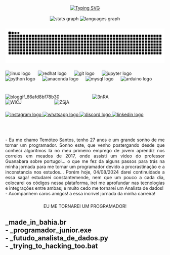 <div align="center">
  <a href="https://git.io/typing-svg">
    <img src="https://readme-typing-svg.demolab.com?font=Fira+Code&weight=500&size=22&pause=1000&color=ff8800&center=true&vCenter=true&random=false&width=524&lines=%E2%8A%B9+BEM+VINDOS+VINDOS+MEU+PERFIL!+%CB%99%E1%B5%95%CB%99+%E2%8A%B9+" alt="Typing SVG">
  </a>
</div>

<img align="center" alt="" src="./src/header-gif.gif">

<div align="center">
  <img src="https://github-readme-stats.vercel.app/api?username=sabiopescador&hide_title=false&hide_rank=false&show_icons=true&include_all_commits=true&count_private=true&disable_animations=false&theme=dracula&locale=en&hide_border=false" height="150" alt="stats graph"  />
  <img src="https://github-readme-stats.vercel.app/api/top-langs?username=sabiopescador&locale=en&hide_title=false&layout=compact&card_width=320&langs_count=5&theme=dracula&hide_border=false" height="150" alt="languages graph"  />
</div>

###

<picture align="center">
  <source media="(prefers-color-scheme: dark)" srcset="https://raw.githubusercontent.com/sabiopescador/sabiopescador/output/github-contribution-grid-snake-dark.svg">
  <source media="(prefers-color-scheme: light)" srcset="https://raw.githubusercontent.com/sabiopescador/sabiopescador/output/github-contribution-grid-snake-dark.svg">
  <img align="center" alt="github contribution grid snake animation" src="https://raw.githubusercontent.com/sabiopescador/sabiopescador/output/github-contribution-grid-snake.svg">
</picture>

###

<div align="left">
  <img src="https://cdn.jsdelivr.net/gh/devicons/devicon/icons/linux/linux-original.svg" height="35" alt="linux logo"  />
  <img width="15" />
  <img src="https://cdn.jsdelivr.net/gh/devicons/devicon/icons/redhat/redhat-plain-wordmark.svg" height="35" alt="redhat logo"  />
  <img width="15" />
  <img src="https://cdn.jsdelivr.net/gh/devicons/devicon/icons/git/git-plain-wordmark.svg" height="35" alt="git logo"  />
  <img width="15" />
  <img src="https://cdn.jsdelivr.net/gh/devicons/devicon/icons/jupyter/jupyter-original-wordmark.svg" height="35" alt="jupyter logo"  />
  <img width="15" />
  <img src="https://cdn.jsdelivr.net/gh/devicons/devicon/icons/python/python-original-wordmark.svg" height="35" alt="python logo"  />
  <img width="15" />
  <img src="https://cdn.jsdelivr.net/gh/devicons/devicon/icons/anaconda/anaconda-original-wordmark.svg" height="35" alt="anaconda logo"  />
  <img width="15" />
  <img src="https://cdn.jsdelivr.net/gh/devicons/devicon/icons/mysql/mysql-original-wordmark.svg" height="35" alt="mysql logo"  />
  <img width="15" />
  <img src="https://cdn.jsdelivr.net/gh/devicons/devicon/icons/arduino/arduino-original-wordmark.svg" height="35" alt="arduino logo"  />
</div>

###

<br clear="both">


  <img src="https://github.com/user-attachments/assets/99b3a767-3d77-4705-b7ef-4fdb8eb8e3ce" alt="bloggif_66afd8bf78b30" style="margin-right: 100px;">
  <img src="https://github.com/user-attachments/assets/d738acab-c0d4-414b-baa8-f6a383a769ad" alt="3nRA" style="margin-right: 100px;">
  <img src="https://github.com/user-attachments/assets/6b0c4704-d525-49e7-ba6e-1e7f302fb17b" alt="WiCJ" style="margin-right: 100px;">
  <img src="https://github.com/user-attachments/assets/7bd34895-6788-4148-b28a-75eecfee69af" alt="ZSjA">





###

<div align="left">
  <a href="https://www.instagram.com/santos_temoteo/" target="_blank">
    <img src="https://img.shields.io/static/v1?message=Instagram&logo=instagram&label=&color=f9844a&logoColor=white&labelColor=&style=for-the-badge" height="35" alt="instagram logo"  />
  </a>
  <a href="https://wa.me/5574999015667" target="_blank">
    <img src="https://img.shields.io/static/v1?message=Whatsapp&logo=whatsapp&label=&color=25D366&logoColor=white&labelColor=&style=for-the-badge" height="35" alt="whatsapp logo"  />
  </a>
  <a href="https://discord.com/invite/Tt67T43Y" target="_blank">
    <img src="https://img.shields.io/static/v1?message=Discord&logo=discord&label=&color=7289DA&logoColor=white&labelColor=&style=for-the-badge" height="35" alt="discord logo"  />
  </a>
  <a href="https://linkedin.com/" target="_blank">
    <img src="https://img.shields.io/static/v1?message=LinkedIn&logo=linkedin&label=&color=0077B5&logoColor=white&labelColor=&style=for-the-badge" height="35" alt="linkedin logo"  />
  </a>
</div>

###

<br clear="both">

###

<div style="text-align: justify;">
  <p align="justify">- Eu me chamo Temóteo Santos, tenho 27 anos e um grande sonho de me tornar um programador. Sonho este, que venho postergando desde que conheci algoritmos lá no meu primeiro emprego de jovem aprendiz nos correios em meados de 2017, onde assisti um video do professor Guanabara sobre portugol... o que me fez da alguns passos para trás na minha jornada para me tornar um programador devido a procrastinação e a inconstancia nos estudos... Porém hoje, 04/08/2024 darei continuidade a essa saga! estudarei constantemende, nem que um pouco a cada dia, colocarei os códigos nessa plataforma, irei me aprofundar nas tecnologias e integrações entre ambas; e muito cedo me tornarei um Analista de dados!<br>- Acompanhem caros amigos! a essa incrível jornada da minha carreira!<br></p>
</div>

###

<p align="center"> EU ME TORNAREI UM PROGRAMADOR!<h2> </p>
<h2 align="left">_made_in_bahia.br<br>- _programador_junior.exe<br>- _futudo_analista_de_dados.py<br>- _trying_to_hacking_too.bat</h2>
